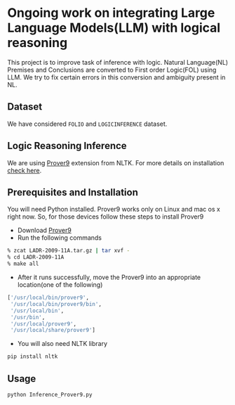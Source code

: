 # Ongoing work on integrating Large Language Models(LLM) with logical reasoning
This project is to improve task of inference with logic. Natural Language(NL) Premises and Conclusions are converted to First order Logic(FOL) using LLM. We try to fix certain errors in this 
conversion and ambiguity present in NL.

## Dataset
We have considered `FOLIO` and `LOGICINFERENCE` dataset.

## Logic Reasoning Inference
We are using [Prover9](https://www.cs.unm.edu/~mccune/prover9/) extension from NLTK. For more details on installation [check here](https://www.nltk.org/howto/inference.html).

## Prerequisites and Installation
You will need Python installed. Prover9 works only on Linux and mac os x right now. So, for those devices follow these steps to install Prover9
- Download [Prover9](https://www.cs.unm.edu/~mccune/prover9/download/)
- Run the following commands
```bash
% zcat LADR-2009-11A.tar.gz | tar xvf -
% cd LADR-2009-11A
% make all
```
- After it runs successfully, move the Prover9 into an appropriate location(one of the following)
```bash
['/usr/local/bin/prover9',
 '/usr/local/bin/prover9/bin',
 '/usr/local/bin',
 '/usr/bin',
 '/usr/local/prover9',
 '/usr/local/share/prover9']
```
- You will also need NLTK library
```bash
pip install nltk
```
## Usage 
```bash
python Inference_Prover9.py
```

